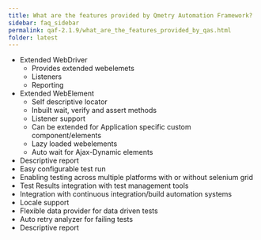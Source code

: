 ```yaml
---
title: What are the features provided by Qmetry Automation Framework?
sidebar: faq_sidebar
permalink: qaf-2.1.9/what_are_the_features_provided_by_qas.html
folder: latest
---
```


* Extended WebDriver
	* Provides extended webelemets
	* Listeners
	* Reporting
* Extended WebElement
	* Self descriptive locator
	* Inbuilt wait, verify and assert methods
	* Listener support
	* Can be extended for Application specific custom component/elements
	* Lazy loaded webelements
	* Auto wait for Ajax-Dynamic elements
* Descriptive report
* Easy configurable test run
* Enabling testing across multiple platforms with or without selenium grid
* Test Results integration with test management tools
* Integration with continuous integration/build automation systems
* Locale support
* Flexible data provider for data driven tests
* Auto retry analyzer for failing tests
* Descriptive report


